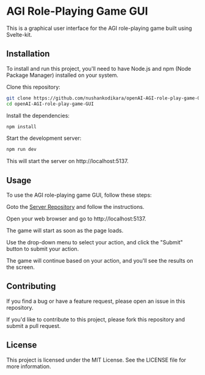 # AGI Role-Playing Game GUI

This is a graphical user interface for the AGI role-playing game built using Svelte-kit.

## Installation

To install and run this project, you'll need to have Node.js and npm (Node Package Manager) installed on your system.

Clone this repository:

```bash
git clone https://github.com/nushankodikara/openAI-AGI-role-play-game-GUI
cd openAI-AGI-role-play-game-GUI
```

Install the dependencies:

```bash
npm install
```

Start the development server:

```bash
npm run dev
```

This will start the server on http://localhost:5137.

## Usage

To use the AGI role-playing game GUI, follow these steps:

Goto the [Server Repository](https://github.com/nushankodikara/openAI-AGI-role-play-game) and follow the instructions.

Open your web browser and go to http://localhost:5137.

The game will start as soon as the page loads.

Use the drop-down menu to select your action, and click the "Submit" button to submit your action.

The game will continue based on your action, and you'll see the results on the screen.

## Contributing

If you find a bug or have a feature request, please open an issue in this repository.

If you'd like to contribute to this project, please fork this repository and submit a pull request.

## License

This project is licensed under the MIT License. See the LICENSE file for more information.
